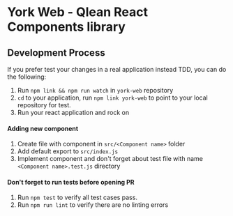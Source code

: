 # York Web - Qlean React Components library

<a name="development"></a>
## Development Process

If you prefer test your changes in a real application instead TDD, you can do the following:

1. Run `npm link && npm run watch` in `york-web` repository
2. `cd` to your application, run `npm link york-web` to point to your local repository for test.
3. Run your react application and rock on

#### Adding new component
1. Create file with component in `src/<Component name>` folder
2. Add default export to `src/index.js`
3. Implement component and don't forget about test file with name `<Component name>.test.js` directory

#### Don't forget to run tests before opening PR
1. Run `npm test` to verify all test cases pass.
2. Run `npm run lint` to verify there are no linting errors
